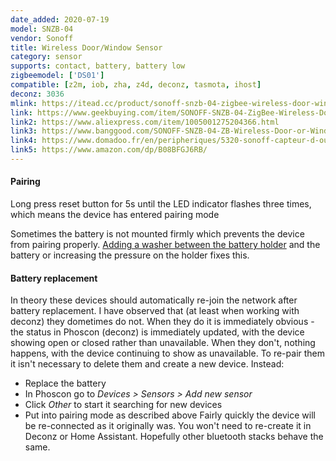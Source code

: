 ```yaml
---
date_added: 2020-07-19
model: SNZB-04
vendor: Sonoff
title: Wireless Door/Window Sensor
category: sensor
supports: contact, battery, battery low
zigbeemodel: ['DS01']
compatible: [z2m, iob, zha, z4d, deconz, tasmota, ihost]
deconz: 3036
mlink: https://itead.cc/product/sonoff-snzb-04-zigbee-wireless-door-window-sensor/
link: https://www.geekbuying.com/item/SONOFF-SNZB-04-ZigBee-Wireless-Door-Window-Alarm-Sensor-497993.html
link2: https://www.aliexpress.com/item/1005001275204366.html
link3: https://www.banggood.com/SONOFF-SNZB-04-ZB-Wireless-Door-or-Window-Sensor-Enable-Smart-Linkage-Between-SONOFF-ZBBridge-and-WiFi-Devices-via-eWeLink-APP-p-1715994.html
link4: https://www.domadoo.fr/en/peripheriques/5320-sonoff-capteur-d-ouverture-de-portefenetre-zigbee.html
link5: https://www.amazon.com/dp/B08BFGJ6RB/
---
```


#### Pairing
Long press reset button for 5s until the LED indicator flashes three times, which means the device has entered pairing mode

Sometimes the battery is not mounted firmly which prevents the device from pairing properly.
[Adding a washer between the battery holder](https://i.postimg.cc/SKkJmrpc/20210102-235846-1.jpg) and the battery or increasing the pressure on the holder fixes this.

#### Battery replacement

In theory these devices should automatically re-join the network after battery replacement. I have observed that (at least when working with deconz) they dometimes do not. When they do it is immediately obvious - the status in Phoscon (deconz) is immediately updated, with the device showing open or closed rather than unavailable. When they don't, nothing happens, with the device continuing to show as unavailable. To re-pair them it isn't necessary to delete them and create a new device. Instead:
 - Replace the battery
 - In Phoscon go to *Devices > Sensors > Add new sensor*
 - Click *Other* to start it searching for new devices
 - Put into pairing mode as described above
Fairly quickly the device will be re-connected as it originally was. You won't need to re-create it in Deconz or Home Assistant. Hopefully other bluetooth stacks behave the same.
